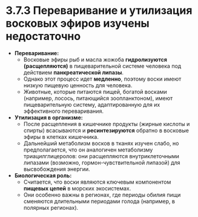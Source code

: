 # 3.7.3 Переваривание и утилизация восковых эфиров изучены недостаточно

*   **Переваривание:**
    *   Восковые эфиры рыб и масла жожоба **гидролизуются (расщепляются)** в пищеварительной системе человека под действием **панкреатической липазы**.
    *   Однако этот процесс идет **медленно**, поэтому воски имеют низкую пищевую ценность для человека.
    *   Животные, которые питаются пищей, богатой восками (например, лосось, питающийся зоопланктоном), имеют пищеварительную систему, адаптированную для их эффективного переваривания.
*   **Утилизация в организме:**
    *   После расщепления в кишечнике продукты (жирные кислоты и спирты) всасываются и **ресинтезируются** обратно в восковые эфиры в клетках кишечника.
    *   Дальнейший метаболизм восков в тканях изучен слабо, но предполагается, что он аналогичен метаболизму триацилглицеролов: они расщепляются внутриклеточными липазами (возможно, гормон-чувствительной липазой) для высвобождения энергии.
*   **Биологическая роль:**
    *   Считается, что воски являются ключевым компонентом **пищевых цепей** в морских экосистемах.
    *   Они особенно важны в регионах, где периоды обилия пищи сменяются длительными периодами голода (например, в полярных регионах).
